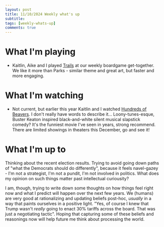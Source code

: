 ```yaml
---
layout: post
title: 11/10/2024 Weekly what's up
subtitle: 
tags: [weekly-whats-up]
comments: true
---
```


# What I'm playing
- Kaitlin, Aike and I played [Trails](https://boardgamegeek.com/boardgame/338628/trails) at our weekly boardgame get-together. We like it more than Parks - similar theme and great art, but faster and more engaging.

# What I'm watching
- Not current, but earlier this year Kaitlin and I watched [Hundreds of Beavers](https://www.hundredsofbeavers.com/). I don't really have words to describe it... Loony-tunes-esque, Buster Keaton inspired black-and-white silent musical slapstick comedy? It's the funniest movie I've seen in years, strong recommend. There are limited showings in theaters this December, go and see it!

# What I'm up to
Thinking about the recent election results. Trying to avoid going down paths of "what the Democrats should do differently", because it feels navel-gazey - I'm not a strategist, I'm not a pundit, I'm not involved in politics. What does my opinion on such things matter past intellectual curiousity?

I am, though, trying to write down some thoughts on how things feel right now and what I predict will happen over the next few years. We (humans) are very good at rationalizing and updating beliefs post-hoc, _usually_ in a way that paints ourselves in a positive light. "Yes, of course I knew that Trump wasn't _really_ going to enact 30% tariffs across the board. That was just a negotiating tactic". Hoping that capturing some of these beliefs and reasonings now will help future me think about processing the world.
